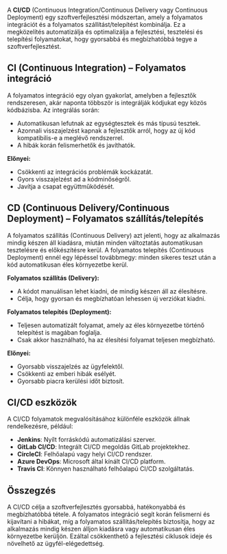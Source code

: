 A **CI/CD** (Continuous Integration/Continuous Delivery vagy Continuous Deployment) egy szoftverfejlesztési módszertan, amely a folyamatos integrációt és a folyamatos szállítást/telepítést kombinálja. Ez a megközelítés automatizálja és optimalizálja a fejlesztési, tesztelési és telepítési folyamatokat, hogy gyorsabbá és megbízhatóbbá tegye a szoftverfejlesztést.

## **CI (Continuous Integration) – Folyamatos integráció**

A folyamatos integráció egy olyan gyakorlat, amelyben a fejlesztők rendszeresen, akár naponta többször is integrálják kódjukat egy közös kódbázisba. Az integrálás során:

- Automatikusan lefutnak az egységtesztek és más típusú tesztek.
- Azonnali visszajelzést kapnak a fejlesztők arról, hogy az új kód kompatibilis-e a meglévő rendszerrel.
- A hibák korán felismerhetők és javíthatók.

**Előnyei:**

- Csökkenti az integrációs problémák kockázatát.
- Gyors visszajelzést ad a kódminőségről.
- Javítja a csapat együttműködését.

## **CD (Continuous Delivery/Continuous Deployment) – Folyamatos szállítás/telepítés**

A folyamatos szállítás (Continuous Delivery) azt jelenti, hogy az alkalmazás mindig készen áll kiadásra, miután minden változtatás automatikusan tesztelésre és előkészítésre kerül. A folyamatos telepítés (Continuous Deployment) ennél egy lépéssel továbbmegy: minden sikeres teszt után a kód automatikusan éles környezetbe kerül.

**Folyamatos szállítás (Delivery):**

- A kódot manuálisan lehet kiadni, de mindig készen áll az élesítésre.
- Célja, hogy gyorsan és megbízhatóan lehessen új verziókat kiadni.

**Folyamatos telepítés (Deployment):**

- Teljesen automatizált folyamat, amely az éles környezetbe történő telepítést is magában foglalja.
- Csak akkor használható, ha az élesítési folyamat teljesen megbízható.

**Előnyei:**

- Gyorsabb visszajelzés az ügyfelektől.
- Csökkenti az emberi hibák esélyét.
- Gyorsabb piacra kerülési időt biztosít.

## **CI/CD eszközök**

A CI/CD folyamatok megvalósításához különféle eszközök állnak rendelkezésre, például:

- **Jenkins**: Nyílt forráskódú automatizálási szerver.
- **GitLab CI/CD**: Integrált CI/CD megoldás GitLab projektekhez.
- **CircleCI**: Felhőalapú vagy helyi CI/CD rendszer.
- **Azure DevOps**: Microsoft által kínált CI/CD platform.
- **Travis CI**: Könnyen használható felhőalapú CI/CD szolgáltatás.

## **Összegzés**

A CI/CD célja a szoftverfejlesztés gyorsabbá, hatékonyabbá és megbízhatóbbá tétele. A folyamatos integráció segít korán felismerni és kijavítani a hibákat, míg a folyamatos szállítás/telepítés biztosítja, hogy az alkalmazás mindig készen álljon kiadásra vagy automatikusan éles környezetbe kerüljön. Ezáltal csökkenthető a fejlesztési ciklusok ideje és növelhető az ügyfél-elégedettség.